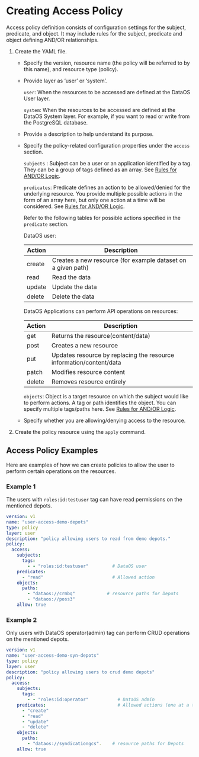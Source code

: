 # Creating Access Policy

Access policy definition consists of configuration settings for the subject, predicate, and object. It may include rules for the subject, predicate and object defining AND/OR relationships.

1. Create the YAML file. 
    - Specify the version, resource name (the policy will be referred to by this name), and resource type (policy). 
    -  Provide layer as ‘user’ or ‘system’. 
        
        `user`: When the resources to be accessed are defined at the DataOS User layer.
        
        `system`: When the resources to be accessed are defined at the DataOS System layer. For example, if you want to read or write from the PostgreSQL database.
        
    -  Provide a description to help understand its purpose.
    -  Specify the policy-related configuration properties under the `access` section.
        
        `subjects` : Subject can be a user or an application identified by a tag. They can be a group of tags defined as an array. See [Rules for AND/OR Logic](./Rules%20for%20AND%20OR%20Logic.md).
        
        `predicates`: Predicate defines an action to be allowed/denied for the underlying resource. You provide multiple possible actions in the form of an array here, but only one action at a time will be considered. See [Rules for AND/OR Logic](./Rules%20for%20AND%20OR%20Logic.md).
        
        Refer to the following tables for possible actions specified in the `predicate` section.
        
        DataOS user:
        
        <center>
        
        | Action | Description |
        | --- | --- |
        | create | Creates a new resource (for example dataset on a given path) |
        | read | Read the data  |
        | update | Update the data |
        | delete | Delete the data  |
        </center>

        DataOS Applications can perform API operations on resources:
        
        <center>
        
        | Action | Description |
        | --- | --- |
        | get | Returns the resource(content/data) |
        | post | Creates a new resource |
        | put | Updates resource by replacing the resource information/content/data |
        | patch | Modifies resource content |
        | delete | Removes resource entirely |
        </center>


        `objects`: Object is a target resource on which the subject would like to perform actions. A tag or path identifies the object. You can specify multiple tags/paths here. See [Rules for AND/OR Logic](./Rules%20for%20AND%20OR%20Logic.md).
        
    -  Specify whether you are allowing/denying access to the resource.
2. Create the policy resource using the  `apply` command.

## Access Policy Examples

Here are examples of how we can create policies to allow the user to perform certain operations on the resources. 

### Example 1

The users with `roles:id:testuser` tag can have read permissions on the mentioned depots. 

```yaml
version: v1
name: "user-access-demo-depots"
type: policy
layer: user
description: "policy allowing users to read from demo depots."
policy:
  access:
    subjects:
      tags:
        - - "roles:id:testuser"         # DataOS user
    predicates:
      - "read"                          # Allowed action
    objects:
      paths:
        - "dataos://crmbq"            # resource paths for Depots
        - "dataos://poss3"
    allow: true
```

### Example 2

Only users with DataOS operator(admin) tag can perform CRUD operations on the mentioned depots. 

```yaml
version: v1
name: "user-access-demo-syn-depots"
type: policy
layer: user
description: "policy allowing users to crud demo depots"
policy:
  access:
    subjects:                             
      tags:
        - - "roles:id:operator"           # DataOS admin 
    predicates:                           # Allowed actions (one at a time)
      - "create"
      - "read"
      - "update"
      - "delete"
    objects:
      paths:
        - "dataos://syndicationgcs".    # resource paths for Depots
    allow: true
```